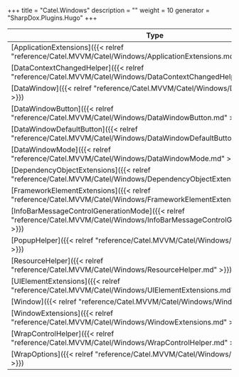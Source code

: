 

+++
title = "Catel.Windows" 
description = ""
weight = 10
generator = "SharpDox.Plugins.Hugo"
+++

Type|Description
---|---
[ApplicationExtensions]({{< relref "reference/Catel.MVVM/Catel/Windows/ApplicationExtensions.md" >}})| 
[DataContextChangedHelper]({{< relref "reference/Catel.MVVM/Catel/Windows/DataContextChangedHelper.md" >}})| 
[DataWindow]({{< relref "reference/Catel.MVVM/Catel/Windows/DataWindow.md" >}})| 
[DataWindowButton]({{< relref "reference/Catel.MVVM/Catel/Windows/DataWindowButton.md" >}})| 
[DataWindowDefaultButton]({{< relref "reference/Catel.MVVM/Catel/Windows/DataWindowDefaultButton.md" >}})| 
[DataWindowMode]({{< relref "reference/Catel.MVVM/Catel/Windows/DataWindowMode.md" >}})| 
[DependencyObjectExtensions]({{< relref "reference/Catel.MVVM/Catel/Windows/DependencyObjectExtensions.md" >}})| 
[FrameworkElementExtensions]({{< relref "reference/Catel.MVVM/Catel/Windows/FrameworkElementExtensions.md" >}})| 
[InfoBarMessageControlGenerationMode]({{< relref "reference/Catel.MVVM/Catel/Windows/InfoBarMessageControlGenerationMode.md" >}})| 
[PopupHelper]({{< relref "reference/Catel.MVVM/Catel/Windows/PopupHelper.md" >}})| 
[ResourceHelper]({{< relref "reference/Catel.MVVM/Catel/Windows/ResourceHelper.md" >}})| 
[UIElementExtensions]({{< relref "reference/Catel.MVVM/Catel/Windows/UIElementExtensions.md" >}})| 
[Window]({{< relref "reference/Catel.MVVM/Catel/Windows/Window.md" >}})| 
[WindowExtensions]({{< relref "reference/Catel.MVVM/Catel/Windows/WindowExtensions.md" >}})| 
[WrapControlHelper]({{< relref "reference/Catel.MVVM/Catel/Windows/WrapControlHelper.md" >}})| 
[WrapOptions]({{< relref "reference/Catel.MVVM/Catel/Windows/WrapOptions.md" >}})| 

